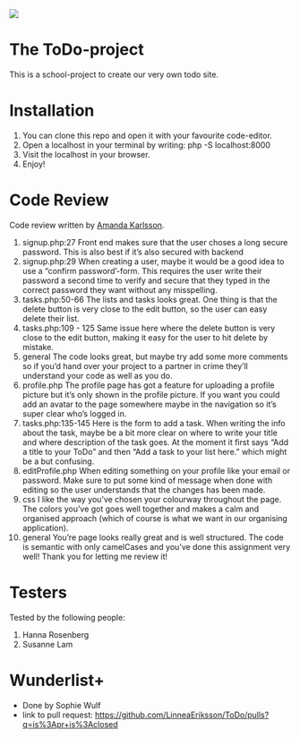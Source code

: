 <img src="https://media.giphy.com/media/LdaTvECy4WT8rpFE38/giphy.gif">

# The ToDo-project

This is a school-project to create our very own todo site.

# Installation

1. You can clone this repo and open it with your favourite code-editor.
2. Open a localhost in your terminal by writing: php -S localhost:8000
3. Visit the localhost in your browser.
4. Enjoy!

# Code Review

Code review written by [Amanda Karlsson](https://github.com/username).

1. signup.php:27 Front end makes sure that the user choses a long secure password. This is also best if it’s also secured with backend
2. signup.php:29 When creating a user, maybe it would be a good idea to use a “confirm password’-form. This requires the user write their password a second time to verify and secure that they typed in the correct password they want without any misspelling.
3. tasks.php:50-66 The lists and tasks looks great. One thing is that the delete button is very close to the edit button, so the user can easy delete their list.
4. tasks.php:109 - 125 Same issue here where the delete button is very close to the edit button, making it easy for the user to hit delete by mistake.
5. general The code looks great, but maybe try add some more comments so if you’d hand over your project to a partner in crime they’ll understand your code as well as you do.
6. profile.php The profile page has got a feature for uploading a profile picture but it’s only shown in the profile picture. If you want you could add an avatar to the page somewhere maybe in the navigation so it’s super clear who’s logged in.
7. tasks.php:135-145 Here is the form to add a task. When writing the info about the task, maybe be a bit more clear on where to write your title and where description of the task goes. At the moment it first says “Add a title to your ToDo” and then “Add a task to your list here.” which might be a but confusing.
8. editProfile.php When editing something on your profile like your email or password. Make sure to put some kind of message when done with editing so the user understands that the changes has been made.
9. css I like the way you’ve chosen your colourway throughout the page. The colors you’ve got goes well together and makes a calm and organised approach (which of course is what we want in our organising application).
10. general You’re page looks really great and is well structured. The code is semantic with only camelCases and you’ve done this assignment very well! Thank you for letting me review it!

# Testers

Tested by the following people:

1. Hanna Rosenberg
2. Susanne Lam

# Wunderlist+

-   Done by Sophie Wulf
-   link to pull request: https://github.com/LinneaEriksson/ToDo/pulls?q=is%3Apr+is%3Aclosed
